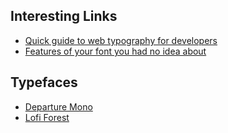 ## Interesting Links

- [Quick guide to web typography for developers](https://sinja.io/blog/web-typography-quick-guide)
- [Features of your font you had no idea about](https://sinja.io/blog/get-maximum-out-of-your-font#stylistic-alternates)

## Typefaces

- [Departure Mono](https://departuremono.com/)
- [Lofi Forest](https://kilotype.de/families/lofi-forest)